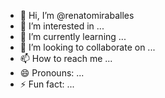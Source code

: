 - 👋 Hi, I’m @renatomiraballes
- 👀 I’m interested in ...
- 🌱 I’m currently learning ...
- 💞️ I’m looking to collaborate on ...
- 📫 How to reach me ...
- 😄 Pronouns: ...
- ⚡ Fun fact: ...

<!---
renatomiraballes/renatomiraballes is a ✨ special ✨ repository because its `README.md` (this file) appears on your GitHub profile.
You can click the Preview link to take a look at your changes.
--->
